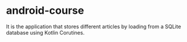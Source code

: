 # android-course
It is the application that stores different articles by loading from a SQLite database using Kotlin Corutines.
